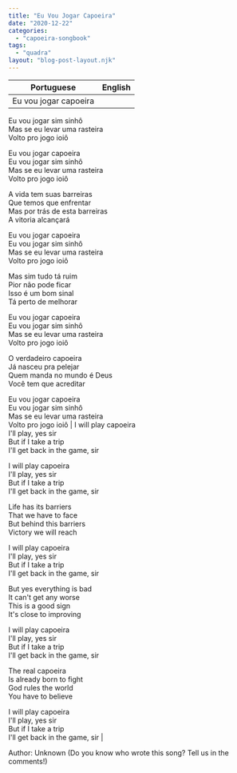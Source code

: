 ```yaml
---
title: "Eu Vou Jogar Capoeira"
date: "2020-12-22"
categories: 
  - "capoeira-songbook"
tags: 
  - "quadra"
layout: "blog-post-layout.njk"
---
```


| Portuguese | English |
| --- | --- |
| Eu vou jogar capoeira  
Eu vou jogar sim sinhô  
Mas se eu levar uma rasteira  
Volto pro jogo ioiô  
  
Eu vou jogar capoeira  
Eu vou jogar sim sinhô  
Mas se eu levar uma rasteira  
Volto pro jogo ioiô  
  
A vida tem suas barreiras  
Que temos que enfrentar  
Mas por trás de esta barreiras  
A vitoria alcançará  
  
Eu vou jogar capoeira  
Eu vou jogar sim sinhô  
Mas se eu levar uma rasteira  
Volto pro jogo ioiô  
  
Mas sim tudo tá ruim  
Pior não pode ficar  
Isso é um bom sinal  
Tá perto de melhorar  
  
Eu vou jogar capoeira  
Eu vou jogar sim sinhô  
Mas se eu levar uma rasteira  
Volto pro jogo ioiô  
  
O verdadeiro capoeira  
Já nasceu pra pelejar  
Quem manda no mundo é Deus  
Você tem que acreditar  
  
Eu vou jogar capoeira  
Eu vou jogar sim sinhô  
Mas se eu levar uma rasteira  
Volto pro jogo ioiô | I will play capoeira  
I'll play, yes sir  
But if I take a trip  
I'll get back in the game, sir  
  
I will play capoeira  
I'll play, yes sir  
But if I take a trip  
I'll get back in the game, sir  
  
Life has its barriers  
That we have to face  
But behind this barriers  
Victory we will reach  
  
I will play capoeira  
I'll play, yes sir  
But if I take a trip  
I'll get back in the game, sir  
  
But yes everything is bad  
It can't get any worse  
This is a good sign  
It's close to improving  
  
I will play capoeira  
I'll play, yes sir  
But if I take a trip  
I'll get back in the game, sir  
  
The real capoeira  
Is already born to fight  
God rules the world  
You have to believe  
  
I will play capoeira  
I'll play, yes sir  
But if I take a trip  
I'll get back in the game, sir |

<figcaption>

Author: Unknown (Do you know who wrote this song? Tell us in the comments!)

</figcaption>
